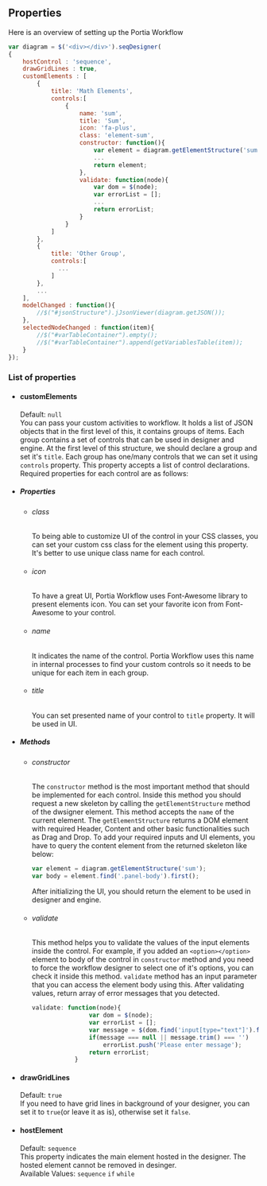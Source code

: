 ## Properties
Here is an overview of setting up the Portia Workflow

  ``` javascript
  var diagram = $('<div></div>').seqDesigner(
  {
      hostControl : 'sequence',
      drawGridLines : true,
      customElements : [
          {
              title: 'Math Elements',
              controls:[
                  {
                      name: 'sum',
                      title: 'Sum',
                      icon: 'fa-plus',
                      class: 'element-sum',
                      constructor: function(){
                          var element = diagram.getElementStructure('sum');
                          ...
                          return element;
                      },
                      validate: function(node){
                          var dom = $(node);
                          var errorList = [];
                          ...
                          return errorList;
                      }
                  }
              ]
          },
          {
              title: 'Other Group',
              controls:[
                ...
              ]
          },
          ...
      ],
      modelChanged : function(){
          //$("#jsonStructure").jJsonViewer(diagram.getJSON());
      },
      selectedNodeChanged : function(item){
          //$("#varTableContainer").empty();
          //$("#varTableContainer").append(getVariablesTable(item));
      }
  });
  ```
     
### List of properties

- #### customElements
    Default: `null`  
  You can pass your custom activities to workflow. It holds a list of JSON objects that in the first level of this, it contains groups of items. Each group contains a set of controls that can be used in designer and engine.
  At the first level of this structure, we should declare a group and set it's `title`. Each group has one/many controls that we can set it using `controls` property. This property accepts a list of control declarations. Required properties for each control are as follows:
- ##### Properties
  - ###### class
    To being able to customize UI of the control in your CSS classes, you can set your custom css class for the element using this property. It's better to use unique class name for each control.
  - ###### icon
    To have a great UI, Portia Workflow uses Font-Awesome library to present elements icon. You can set your favorite icon from Font-Awesome to your control.
  - ###### name
    It indicates the name of the control. Portia Workflow uses this name in internal processes to find your custom controls so it needs to be unique for each item in each group.
  - ###### title
    You can set presented name of your control to `title` property. It will be used in UI.
- ##### Methods
  - ###### constructor
    The `constructor` method is the most important method that should be implemented for each control. Inside this method you should request a new skeleton by calling the `getElementStructure` method of the dwsigner element. This method accepts the `name` of the current element. The `getElementStructure` returns a DOM element with required Header, Content and other basic functionalities such as Drag and Drop. To add your required inputs and UI elements, you have to query the content element from the returned skeleton like below:
    ``` js
    var element = diagram.getElementStructure('sum');
    var body = element.find('.panel-body').first();
    ```
    After initializing the UI, you should return the element to be used in designer and engine.

  - ###### validate
    This method helps you to validate the values of the input elements inside the control. For example, if you added an `<option></option>` element to body of the control in `constructor` method and you need to force the workflow designer to select one of it's options, you can check it inside this method. `validate` method has an input parameter that you can access the element body using this. After validating values, return array of error messages that you detected.
    ``` js
    validate: function(node){
                    var dom = $(node);                    
                    var errorList = [];
                    var message = $(dom.find('input[type="text"]').first()).val();
                    if(message === null || message.trim() === '')
                        errorList.push('Please enter message');
                    return errorList;
                }
    ```

- #### drawGridLines
    Default: `true`  
If you need to have grid lines in background of your designer, you can set it to `true`(or leave it as is), otherwise set it `false`.

- #### hostElement
  Default: `sequence`  
This property indicates the main element hosted in the designer. The hosted element cannot be removed in desinger.  
Available Values: 
  `sequence`
  `if`
  `while`